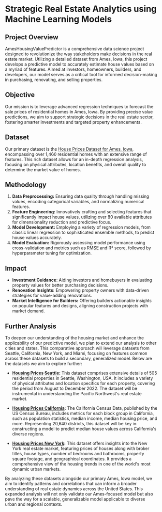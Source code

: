 # Strategic Real Estate Analytics using Machine Learning Models

## Project Overview

AmesHousingValuePredictor is a comprehensive data science project designed to revolutionize the way stakeholders make decisions in the real estate market. Utilizing a detailed dataset from Ames, Iowa, this project develops a predictive model to accurately estimate house values based on a myriad of features. Aimed at investors, homeowners, builders, and developers, our model serves as a critical tool for informed decision-making in purchasing, renovating, and selling properties.

## Objective

Our mission is to leverage advanced regression techniques to forecast the sale prices of residential homes in Ames, Iowa. By providing precise value predictions, we aim to support strategic decisions in the real estate sector, fostering smarter investments and targeted property enhancements.

## Dataset

Our primary dataset is the [House Prices Dataset for Ames, Iowa](https://www.kaggle.com/competitions/house-prices-advanced-regression-techniques/data), encompassing over 1,460 residential homes with an extensive range of features. This rich dataset allows for an in-depth regression analysis, focusing on physical attributes, location benefits, and overall quality to determine the market value of homes.

## Methodology

1. **Data Preprocessing:** Ensuring data quality through handling missing values, encoding categorical variables, and normalizing numerical features.
2. **Feature Engineering:** Innovatively crafting and selecting features that significantly impact house values, utilizing over 80 available attributes for dimensionality reduction and predictive focus.
3. **Model Development:** Employing a variety of regression models, from classic linear regression to sophisticated ensemble methods, to predict house values accurately.
4. **Model Evaluation:** Rigorously assessing model performance using cross-validation and metrics such as RMSE and R² score, followed by hyperparameter tuning for optimization.

## Impact

- **Investment Guidance:** Aiding investors and homebuyers in evaluating property values for better purchasing decisions.
- **Renovation Insights:** Empowering property owners with data-driven strategies for value-adding renovations.
- **Market Intelligence for Builders:** Offering builders actionable insights on popular features and designs, aligning construction projects with market demand.

## Further Analysis

To deepen our understanding of the housing market and enhance the applicability of our predictive model, we plan to extend our analysis to other cities and states. This comparative approach will leverage datasets from Seattle, California, New York, and Miami, focusing on features common across these datasets to build a secondary, generalized model. Below are the datasets we aim to explore further:

- **[Housing Prices Seattle](https://www.kaggle.com/datasets/samuelcortinhas/house-price-prediction-seattle):** This dataset comprises extensive details of 505 residential properties in Seattle, Washington, USA. It includes a variety of physical attributes and location specifics for each property, covering the period from August to December 2022. The dataset will be instrumental in understanding the Pacific Northwest's real estate market.

- **[Housing Prices California](https://www.kaggle.com/datasets/shibumohapatra/house-price):** The California Census Data, published by the US Census Bureau, includes metrics for each block group in California, such as population statistics, median income, median housing price, and more. Representing 20,640 districts, this dataset will be key in constructing a model to predict median house values across California's diverse regions.

- **[Housing Prices New York](https://www.kaggle.com/datasets/nelgiriyewithana/new-york-housing-market):** This dataset offers insights into the New York real estate market, featuring prices of houses along with broker titles, house types, number of bedrooms and bathrooms, property square footage, and geographical coordinates. It provides a comprehensive view of the housing trends in one of the world's most dynamic urban markets.

By analyzing these datasets alongside our primary Ames, Iowa model, we aim to identify patterns and correlations that can inform a broader understanding of real estate dynamics across the United States. This expanded analysis will not only validate our Ames-focused model but also pave the way for a scalable, generalizable model applicable to diverse urban and regional contexts.